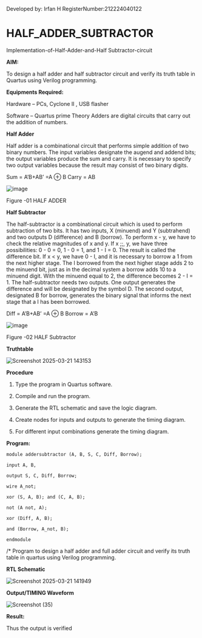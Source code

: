 Developed by: Irfan H RegisterNumber:212224040122


# HALF_ADDER_SUBTRACTOR

Implementation-of-Half-Adder-and-Half Subtractor-circuit

**AIM:**

To design a half adder and half subtractor circuit and verify its truth table in Quartus using Verilog programming.

**Equipments Required:**

Hardware – PCs, Cyclone II , USB flasher 

Software – Quartus prime Theory Adders are digital circuits that carry out the addition of numbers.

**Half Adder**

Half adder is a combinational circuit that performs simple addition of two binary numbers. The input variables designate the augend and addend bits; the output variables produce the sum and carry. It is necessary to specify two output variables because the result may consist of two binary digits.

Sum = A’B+AB’ =A ⊕ B Carry = AB

![image](https://github.com/naavaneetha/HALF_ADDER_SUBTRACTOR/assets/154305477/bd4a0b2c-cdbc-4184-ab08-81578f121e1f)

Figure -01 HALF ADDER

**Half Subtractor**

The half-subtractor is a combinational circuit which is used to perform subtraction of two bits. It has two inputs, X (minuend) and Y (subtrahend) and two outputs D (difference) and B (borrow). To perform x - y, we have to check the relative magnitudes of x and y. If x ;;, y, we have three possibilities: 0 - 0 = 0, 1 - 0 = 1, and 1 - I = 0. The result is called the difference bit. If x < y, we have 0 - I, and it is necessary to borrow a 1 from the next higher stage. The I borrowed from the next higher stage adds 2 to the minuend bit, just as in the decimal system a borrow adds 10 to a minuend digit. With the minuend equal to 2, the difference becomes 2 - I = 1. The half-subtractor needs two outputs. One output generates the difference and will be designated by the symbol D. The second output, designated B for borrow, generates the binary signal that informs the next stage that a I has been borrowed. 

Diff = A’B+AB’ =A ⊕ B
Borrow = A’B

 ![image](https://github.com/naavaneetha/HALF_ADDER_SUBTRACTOR/assets/154305477/d76b099c-513f-4e7c-843a-e2fd028a531a)

Figure -02 HALF Subtractor

**Truthtable**

![Screenshot 2025-03-21 143153](https://github.com/user-attachments/assets/1b1560f9-fe19-448c-b99b-5c96a26ab3a6)

**Procedure**

1.	Type the program in Quartus software.

2.	Compile and run the program.

3.	Generate the RTL schematic and save the logic diagram.

4.	Create nodes for inputs and outputs to generate the timing diagram.

5.	For different input combinations generate the timing diagram.


**Program:**

    module addersubtractor (A, B, S, C, Diff, Borrow);

    input A, B,

    output S, C, Diff, Borrow;

    wire A_not;

    xor (S, A, B); and (C, A, B);

    not (A not, Α);

    xor (Diff, A, B);

    and (Borrow, A_not, B);

    endmodule

/* Program to design a half adder and full adder circuit and verify its truth table in quartus using Verilog programming.


**RTL Schematic**

![Screenshot 2025-03-21 141949](https://github.com/user-attachments/assets/3d5ef02f-ebd0-4b9c-99ee-65775a780a4f)

**Output/TIMING Waveform**

![Screenshot (35)](https://github.com/user-attachments/assets/6968fcdd-f327-4eb7-8d67-2f942952e1bb)

**Result:**

Thus the output is verified
